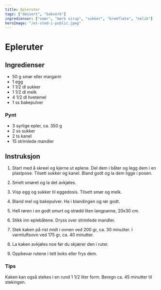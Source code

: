 ```yaml
---
title: Epleruter
tags: ["dessert", "bakverk"]
ingredienser: ["smør", "mørk sirup", "sukker", "kremfløte", "nelik"]
heroImage: "/et-sted-i-public.jpeg"
---
```


# Epleruter

## Ingredienser

- 50 g smør eller margarin
- 1 egg
- 1 1/2 dl sukker
- 1 1/2 dl melk
- 4 1/2 dl hvetemel
- 1 ss bakepulver

### Pynt

- 3 syrlige epler, ca. 350 g
- 2 ss sukker
- 2 ts kanel
- 15 strimlede mandler

## Instruksjon

1. Start med å skreel og kjerne ut eplene. Del dem i båter og legg dem i en plastpose. Tilsett sukker og kanel. Bland godt og la dem ligge i posen.

2. Smelt smøret og la det avkjøles.

3. Visp egg og sukker til eggedosis. Tilsett smør og melk.

4. Bland mel og bakepulver. Ha i blandingen og rør godt.

5. Hell røren i en godt smurt og strødd liten langpanne, 20x30 cm.

6. Stikk inn eplebåtene. Dryss over strimlede mandler.

7. Stek kaken på rist midt i ovnen ved 200 gr, ca. 30 minutter. I varmluftsovn ved 175 gr, ca. 40 minutter.

8. La kaken avkjøles noe før du skjærer den i ruter.

9. Oppbevar rutene i tett boks eller frys dem.

### Tips

Kaken kan også stekes i en rund 1 1/2 liter form. Beregn ca. 45 minutter til stekingen.
